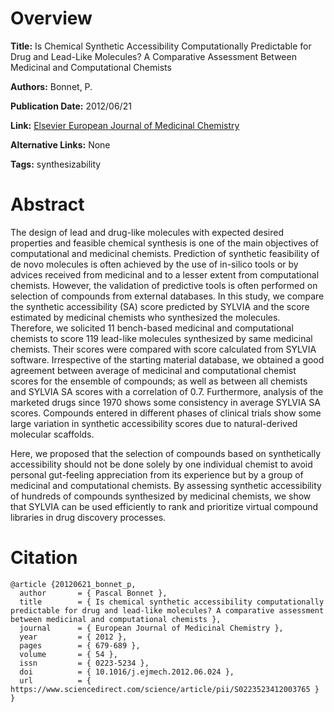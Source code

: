 # Overview
**Title:**
Is Chemical Synthetic Accessibility Computationally Predictable for Drug and Lead-Like Molecules? A Comparative Assessment Between Medicinal and Computational Chemists

**Authors:**
Bonnet, P.

**Publication Date:**
2012/06/21

**Link:**
[Elsevier European Journal of Medicinal Chemistry](https://www.sciencedirect.com/science/article/abs/pii/S0223523412003765)

**Alternative Links:**
None

**Tags:**
synthesizability


# Abstract
The design of lead and drug-like molecules with expected desired properties and feasible chemical synthesis is one of the main objectives of computational and medicinal chemists.
Prediction of synthetic feasibility of de novo molecules is often achieved by the use of in-silico tools or by advices received from medicinal and to a lesser extent from computational chemists.
However, the validation of predictive tools is often performed on selection of compounds from external databases.
In this study, we compare the synthetic accessibility (SA) score predicted by SYLVIA and the score estimated by medicinal chemists who synthesized the molecules.
Therefore, we solicited 11 bench-based medicinal and computational chemists to score 119 lead-like molecules synthesized by same medicinal chemists.
Their scores were compared with score calculated from SYLVIA software.
Irrespective of the starting material database, we obtained a good agreement between average of medicinal and computational chemist scores for the ensemble of compounds; as well as between all chemists and SYLVIA SA scores with a correlation of 0.7.
Furthermore, analysis of the marketed drugs since 1970 shows some consistency in average SYLVIA SA scores.
Compounds entered in different phases of clinical trials show some large variation in synthetic accessibility scores due to natural-derived molecular scaffolds.

Here, we proposed that the selection of compounds based on synthetically accessibility should not be done solely by one individual chemist to avoid personal gut-feeling appreciation from its experience but by a group of medicinal and computational chemists.
By assessing synthetic accessibility of hundreds of compounds synthesized by medicinal chemists, we show that SYLVIA can be used efficiently to rank and prioritize virtual compound libraries in drug discovery processes.


# Citation
```
@article {20120621_bonnet_p,
  author       = { Pascal Bonnet },
  title        = { Is chemical synthetic accessibility computationally predictable for drug and lead-like molecules? A comparative assessment between medicinal and computational chemists },
  journal      = { European Journal of Medicinal Chemistry },
  year         = { 2012 },
  pages        = { 679-689 },
  volume       = { 54 },
  issn         = { 0223-5234 },
  doi          = { 10.1016/j.ejmech.2012.06.024 },
  url          = { https://www.sciencedirect.com/science/article/pii/S0223523412003765 }
}
```

